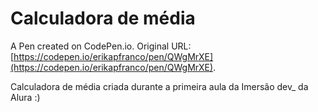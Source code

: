 # Calculadora de média

A Pen created on CodePen.io. Original URL: [https://codepen.io/erikapfranco/pen/QWgMrXE](https://codepen.io/erikapfranco/pen/QWgMrXE).

Calculadora de média criada durante  a primeira aula da Imersão dev_ da Alura :)
